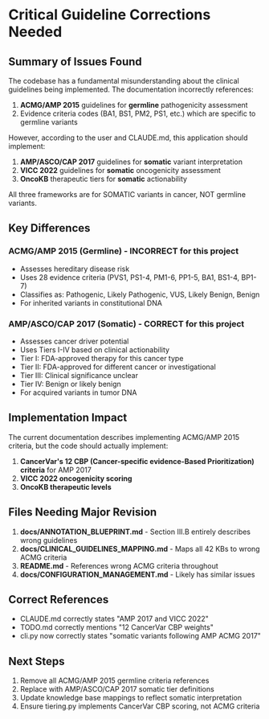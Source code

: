 # Critical Guideline Corrections Needed

## Summary of Issues Found

The codebase has a fundamental misunderstanding about the clinical guidelines being implemented. The documentation incorrectly references:

1. **ACMG/AMP 2015** guidelines for **germline** pathogenicity assessment
2. Evidence criteria codes (BA1, BS1, PM2, PS1, etc.) which are specific to germline variants

However, according to the user and CLAUDE.md, this application should implement:

1. **AMP/ASCO/CAP 2017** guidelines for **somatic** variant interpretation
2. **VICC 2022** guidelines for **somatic** oncogenicity assessment  
3. **OncoKB** therapeutic tiers for **somatic** actionability

All three frameworks are for SOMATIC variants in cancer, NOT germline variants.

## Key Differences

### ACMG/AMP 2015 (Germline) - INCORRECT for this project
- Assesses hereditary disease risk
- Uses 28 evidence criteria (PVS1, PS1-4, PM1-6, PP1-5, BA1, BS1-4, BP1-7)
- Classifies as: Pathogenic, Likely Pathogenic, VUS, Likely Benign, Benign
- For inherited variants in constitutional DNA

### AMP/ASCO/CAP 2017 (Somatic) - CORRECT for this project
- Assesses cancer driver potential
- Uses Tiers I-IV based on clinical actionability
- Tier I: FDA-approved therapy for this cancer type
- Tier II: FDA-approved for different cancer or investigational
- Tier III: Clinical significance unclear
- Tier IV: Benign or likely benign
- For acquired variants in tumor DNA

## Implementation Impact

The current documentation describes implementing ACMG/AMP 2015 criteria, but the code should actually implement:

1. **CancerVar's 12 CBP (Cancer-specific evidence-Based Prioritization) criteria** for AMP 2017
2. **VICC 2022 oncogenicity scoring**
3. **OncoKB therapeutic levels**

## Files Needing Major Revision

1. **docs/ANNOTATION_BLUEPRINT.md** - Section III.B entirely describes wrong guidelines
2. **docs/CLINICAL_GUIDELINES_MAPPING.md** - Maps all 42 KBs to wrong ACMG criteria
3. **README.md** - References wrong ACMG criteria throughout
4. **docs/CONFIGURATION_MANAGEMENT.md** - Likely has similar issues

## Correct References

- CLAUDE.md correctly states "AMP 2017 and VICC 2022"
- TODO.md correctly mentions "12 CancerVar CBP weights"
- cli.py now correctly states "somatic variants following AMP ACMG 2017"

## Next Steps

1. Remove all ACMG/AMP 2015 germline criteria references
2. Replace with AMP/ASCO/CAP 2017 somatic tier definitions
3. Update knowledge base mappings to reflect somatic interpretation
4. Ensure tiering.py implements CancerVar CBP scoring, not ACMG criteria
